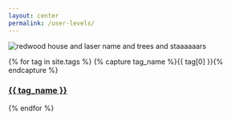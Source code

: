```yaml
---
layout: center
permalink: /user-levels/
---
```

![redwood house and laser name and trees and staaaaaars](/dspira-lessons/images/DspiraGalaxyPic2019.jpg)

  
{% for tag in site.tags %}
  {% capture tag_name %}{{ tag[0] }}{% endcapture %}
  <h3><a class="button" href="{{ site.baseurl }}/tags/{{ tag_name | slugify: "pretty" }}">{{ tag_name }}</a></h3> 
{% endfor %}

